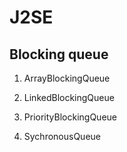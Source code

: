 #	J2SE

## Blocking queue

1. ArrayBlockingQueue

2. LinkedBlockingQueue

3. PriorityBlockingQueue

4. SychronousQueue 